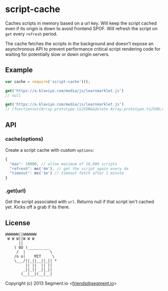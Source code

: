 # script-cache

  Caches scripts in memory based on a url key. Will keep the script cached even if its origin is down to avoid frontend SPOF. Will refresh the script on `get` every `refresh` period.

  The cache fetches the scripts in the background and doesn't expose an asynchronous API to prevent performance critical script rendering code for waiting for potentially slow or down origin servers.

## Example

```js
var cache = require('script-cache')();

get('https://a.klaviyo.com/media/js/learnmarklet.js')
// null

get('https://a.klaviyo.com/media/js/learnmarklet.js')
// (function(w){Array.prototype.toJSON&&delete Array.prototype.toJSON;var M;M||(M={});(function(){function a(a){return 10>a?"0"+a:a}function b(a){e.lastIndex=0;return e.test(a)?'"'+a.replace(e,function(a){var b=i[a];return"string"===typeof b?b:"\\u"+("0000"+a.charCodeAt(0).toString(16)).slice(-4)})+'"':'"'+a+'"'}function c(a,d){var e,i,k,u,o=h,m,A=d[a];A&&"object"===typeof A&&"function"===typeof A.toJSON&&(A=A.toJSON(a));"function"===typeof n&&(A=n.call(d,a,A));switch(typeof A){case "string":return b(A);case "number":return isFinite(A)?""+A:"null";case "boolean":case "null":return""+A;case "object":if(!A)return"null";h+=f;m=[];if("[object Array]"===Object.pr ..
```

## API

### cache(options)

  Create a script cache with custom `options`:

```js
{
  "max": 10000, // allow maximum of 10,000 scripts
  "refresh": ms('4m'), // get the script again every 4m
  "timeout": ms('1m') // timeout fetch after 1 minute
}
```

### .get(url)

  Get the script associated with `url`. Returns null if that script isn't cached yet. Kicks off a grab if its there.

## License

```
WWWWWW||WWWWWW
 W W W||W W W
      ||
    ( OO )__________
     /  |           \
    /o o|    MIT     \
    \___/||_||__||_|| *
         || ||  || ||
        _||_|| _||_||
       (__|__|(__|__|
```

Copyright (c) 2013 Segment.io &lt;friends@segment.io&gt;

